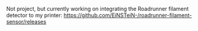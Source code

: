 Not project, but currently working on integrating the Roadrunner filament detector to my printer:
https://github.com/EiNSTeiN-/roadrunner-filament-sensor/releases
